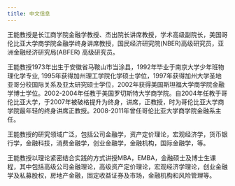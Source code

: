 ```yaml
---
title: 中文信息
---
```


王能教授是长江商学院金融学教授、杰出院长讲席教授，学术高级副院长，美国哥伦比亚大学商学院金融学终身讲席教授，国民经济研究院(NBER)高级研究员，亚洲金融经济研究局(ABFER) 高级研究员。

王能教授1973年出生于安徽省马鞍山市当涂县，1992年毕业于南京大学少年班物理化学专业, 1995年获得加州理工学院化学硕士学位，1997年获得加州大学圣地亚哥分校国际关系及亚太研究硕士学位，2002年获得美国斯坦福大学商学院金融学博士学位。2002-2004年任教于美国罗切斯特大学商学院。自2004年任教于哥伦比亚大学，于2007年被破格提升为终身，讲席，正教授，时为哥伦比亚大学商学院最年轻的终身讲席正教授。2008-2011年曾任哥伦比亚大学商学院金融系主任。

王能教授的研究领域广泛，包括公司金融学，资产定价理论，宏观经济学，货币银行学，金融科技，消费金融学，创业金融学，金融机构，国际金融学，等。

王能教授以理论紧密结合实践的方式讲授MBA，EMBA，金融硕士及博士生课程，其中包括高级公司金融理论，高级资产定价理论，宏观经济学理论，创业金融学及私募股权，房地产金融，固定收益证券及市场，金融机构和风险管理等。